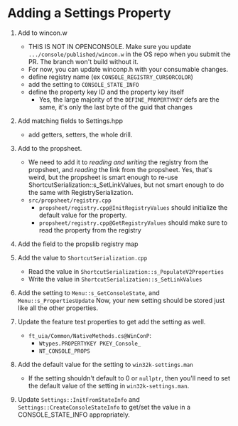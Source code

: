 # Adding a Settings Property

1. Add to wincon.w
    * THIS IS NOT IN OPENCONSOLE. Make sure you update
      `.../console/published/wincon.w` in the OS repo when you submit the PR.
      The branch won't build without it.
    * For now, you can update winconp.h with your consumable changes.
    * define registry name (ex `CONSOLE_REGISTRY_CURSORCOLOR`)
    * add the setting to `CONSOLE_STATE_INFO`
    * define the property key ID and the property key itself
        - Yes, the large majority of the `DEFINE_PROPERTYKEY` defs are the same, it's only the last byte of the guid that changes

2. Add matching fields to Settings.hpp
    - add getters, setters, the whole drill.

3. Add to the propsheet.
    - We need to add it to *reading and writing* the registry from the propsheet, and *reading* the link from the propsheet. Yes, that's weird, but the propsheet is smart enough to re-use ShortcutSerialization::s_SetLinkValues, but not smart enough to do the same with RegistrySerialization.
    - `src/propsheet/registry.cpp`
        -  `propsheet/registry.cpp@InitRegistryValues` should initialize the default value for the property.
        -  `propsheet/registry.cpp@GetRegistryValues` should make sure to read the property from the registry

4. Add the field to the propslib registry map

5. Add the value to `ShortcutSerialization.cpp`
    - Read the value in `ShortcutSerialization::s_PopulateV2Properties`
    - Write the value in `ShortcutSerialization::s_SetLinkValues`

6. Add the setting to `Menu::s_GetConsoleState`, and `Menu::s_PropertiesUpdate`
Now, your new setting should be stored just like all the other properties.

7. Update the feature test properties to get add the setting as well.
    - `ft_uia/Common/NativeMethods.cs@WinConP`:
        - `Wtypes.PROPERTYKEY PKEY_Console_`
        - `NT_CONSOLE_PROPS`

8. Add the default value for the setting to `win32k-settings.man`
    - If the setting shouldn't default to 0 or `nullptr`, then you'll need to set the default value of the setting in `win32k-settings.man`.

9. Update `Settings::InitFromStateInfo` and `Settings::CreateConsoleStateInfo` to get/set the value in a CONSOLE_STATE_INFO appropriately.

